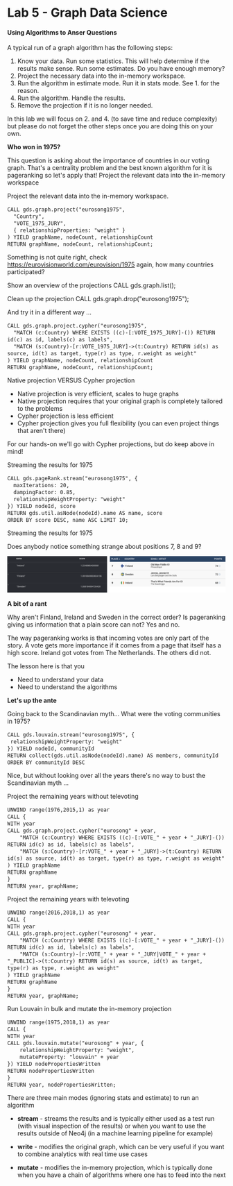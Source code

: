 # Lab 5 - Graph Data Science 

#### Using Algorithms to Anser Questions
A typical run of a graph algorithm has the following steps:
1. Know your data. Run some statistics. This will help determine if the results make sense. Run some estimates. Do you have enough memory?
2. Project the necessary data into the in-memory workspace. 
3. Run the algorithm in estimate mode. Run it in stats mode. See 1. for the reason.
4. Run the algorithm. Handle the results.
5. Remove the projection if it is no longer needed.

In this lab we will focus on 2. and 4. (to save time and reduce complexity) but please do not forget the other steps once you are doing this on your own. 

**Who won in 1975?**

This question is asking about the importance of countries in our voting graph. That's a centrality problem and the best known algorithm for it is pageranking so let's apply that!
Project the relevant data into the in-memory workspace

Project the relevant data into the in-memory workspace.

    CALL gds.graph.project("eurosong1975",
      "Country",
      "VOTE_1975_JURY",
      { relationshipProperties: "weight" }
    ) YIELD graphName, nodeCount, relationshipCount
    RETURN graphName, nodeCount, relationshipCount;

Something is not quite right, check https://eurovisionworld.com/eurovision/1975 again, how many countries participated? 

Show an overview of the projections
    CALL gds.graph.list();

Clean up the projection
    CALL gds.graph.drop("eurosong1975");

And try it in a different way …

    CALL gds.graph.project.cypher("eurosong1975",
      "MATCH (c:Country) WHERE EXISTS ((c)-[:VOTE_1975_JURY]-()) RETURN id(c) as id, labels(c) as labels",
      "MATCH (s:Country)-[r:VOTE_1975_JURY]->(t:Country) RETURN id(s) as source, id(t) as target, type(r) as type, r.weight as weight"
    ) YIELD graphName, nodeCount, relationshipCount
    RETURN graphName, nodeCount, relationshipCount;

Native projection VERSUS Cypher projection
-  Native projection is very efficient, scales to huge graphs
-  Native projection requires that your original graph is completely tailored to the problems
-  Cypher projection is less efficient
-  Cypher projection gives you full flexibility (you can even project things that aren't there)

For our hands-on we'll go with Cypher projections, but do keep above in mind!

Streaming the results for 1975

    CALL gds.pageRank.stream("eurosong1975", {
      maxIterations: 20,
      dampingFactor: 0.85,
      relationshipWeightProperty: "weight"
    }) YIELD nodeId, score
    RETURN gds.util.asNode(nodeId).name AS name, score
    ORDER BY score DESC, name ASC LIMIT 10;

Streaming the results for 1975


Does anybody notice something strange about positions 7, 8 and 9?

![](images/01-fin_swe_ire.png)

**A bit of a rant**

Why aren't Finland, Ireland and Sweden in the correct order? Is pageranking giving us information that a plain score can not? Yes and no.

The way pageranking works is that incoming votes are only part of the story. A vote gets more importance if it comes from a page that itself has a high score. Ireland got votes from The Netherlands. The others did not.

The lesson here is that you
- Need to understand your data
- Need to understand the algorithms 

**Let's up the ante**

Going back to the Scandinavian myth…
What were the voting communities in 1975?

    CALL gds.louvain.stream("eurosong1975", {
     relationshipWeightProperty: "weight"
    }) YIELD nodeId, communityId
    RETURN collect(gds.util.asNode(nodeId).name) AS members, communityId
    ORDER BY communityId DESC

Nice, but without looking over all the years there's no way to bust the Scandinavian myth …

Project the remaining years without televoting

    UNWIND range(1976,2015,1) as year
    CALL {
    WITH year
    CALL gds.graph.project.cypher("eurosong" + year,
        "MATCH (c:Country) WHERE EXISTS ((c)-[:VOTE_" + year + "_JURY]-()) RETURN id(c) as id, labels(c) as labels",
        "MATCH (s:Country)-[r:VOTE_" + year + "_JURY]->(t:Country) RETURN id(s) as source, id(t) as target, type(r) as type, r.weight as weight"
    ) YIELD graphName  
    RETURN graphName
    }
    RETURN year, graphName;

Project the remaining years with televoting

    UNWIND range(2016,2018,1) as year
    CALL {
    WITH year
    CALL gds.graph.project.cypher("eurosong" + year,
        "MATCH (c:Country) WHERE EXISTS ((c)-[:VOTE_" + year + "_JURY]-()) RETURN id(c) as id, labels(c) as labels",
        "MATCH (s:Country)-[r:VOTE_" + year + "_JURY|VOTE_" + year + "_PUBLIC]->(t:Country) RETURN id(s) as source, id(t) as target, type(r) as type, r.weight as weight"
    ) YIELD graphName  
    RETURN graphName
    }
    RETURN year, graphName;

Run Louvain in bulk and mutate the in-memory projection

    UNWIND range(1975,2018,1) as year
    CALL {
    WITH year
    CALL gds.louvain.mutate("eurosong" + year, {
        relationshipWeightProperty: "weight",
        mutateProperty: "louvain" + year
    }) YIELD nodePropertiesWritten
    RETURN nodePropertiesWritten
    }
    RETURN year, nodePropertiesWritten;

There are three main modes (ignoring stats and estimate) to run an algorithm

- **stream** - streams the results and is typically either used as a test run (with visual inspection of the results) or when you want to use the results outside of Neo4j (in a machine learning pipeline for example)

- **write** - modifies the original graph, which can be very useful if you want to combine analytics with real time use cases

- **mutate** - modifies the in-memory projection, which is typically done when you have a chain of algorithms where one has to feed into the next